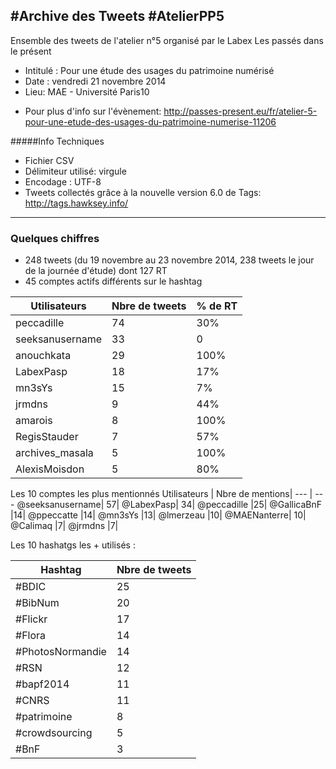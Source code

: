 #Archive des Tweets #AtelierPP5
---
Ensemble des tweets de l'atelier n°5 organisé par le Labex Les passés dans le présent
- Intitulé : Pour une étude des usages du patrimoine numérisé
- Date : vendredi 21 novembre 2014
- Lieu: MAE - Université Paris10
+ Pour plus d'info sur l'évènement:
http://passes-present.eu/fr/atelier-5-pour-une-etude-des-usages-du-patrimoine-numerise-11206

#####Info Techniques
- Fichier CSV
- Délimiteur utilisé: virgule
- Encodage : UTF-8
- Tweets collectés grâce à la nouvelle version 6.0 de Tags: http://tags.hawksey.info/

-----
### Quelques chiffres

- 248 tweets (du 19 novembre au 23 novembre 2014, 238 tweets le jour de la journée d'étude) dont 127 RT
- 45 comptes actifs différents sur le hashtag

Utilisateurs | Nbre de tweets | % de RT
--- | --- | ---
peccadille|	74|	30%|
seeksanusername	|33	|0|
anouchkata|	29|	100%|
LabexPasp|	18|	17%|
mn3sYs|	15	|7%|
jrmdns|	9	|44%|
amarois	|8	|100%|
RegisStauder|	7|	57%|
archives_masala|	5|	100%|
AlexisMoisdon	|5|	80%|


Les 10 comptes les plus mentionnés
Utilisateurs | Nbre de mentions|
--- | --- 
@seeksanusername|	57|
@LabexPasp|	34|
@peccadille	|25|
@GallicaBnF	|14|
@ppeccatte	|14|
@mn3sYs	|13|
@lmerzeau	|10|
@MAENanterre|	10|
@Calimaq	|7|
@jrmdns	|7|


Les 10 hashatgs les + utilisés :

Hashtag | Nbre de tweets |
--- | --- |
#BDIC|	25|
#BibNum	|20|
#Flickr	|17|
#Flora|	14|
#PhotosNormandie|	14|
#RSN	|12|
#bapf2014	|11|
#CNRS	|11|
#patrimoine|	8|
#crowdsourcing	|5|
#BnF|	3|
